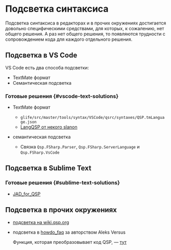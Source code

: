 # Подсветка синтаксиса

Подсветка синтаксиса в редакторах и в прочих окружениях достигается довольно специфическими средствами, для которых, к сожалению, нет общего решения. А раз нет общего решения, то появляются трудности с сопровождением кода для каждого отдельного решения.

<!-- todo: написать про QGen -->

## Подсветка в VS Code

VS Code есть два способа подсветки:

* TextMate формат
* Семантическая подсветка

<!-- todo: описать принцип работы -->

### Готовые решения {#vscode-text-solutions}

* TextMate формат
  * `glife/src/master/tools/syntax/VSCode/qsrc/syntaxes/QSP.tmLanguage.json`
  * [LangQSP от некого slanon](https://git.tfgames.site/slanon/LangQSP/src/master/qsrc/syntaxes/QSP.tmLanguage.json)

* семантическая подсветка
  * Связка `Qsp.FSharp.Parser`, `Qsp.FSharp.ServerLanguage` и `Qsp.FSharp.VsCode`

## Подсветка в Sublime Text

### Готовые решения {#sublime-text-solutions}

* [JAD_for_QSP](https://github.com/AleksVersus/JAD_for_QSP/blob/master/QSP.sublime-package/qsp.sublime-syntax)

## Подсветка в прочих окружениях

* [подсветка на wiki.qsp.org](https://wiki.qsp.org/lib/plugins/syntaxhighlighter3/sxh3/scripts/shBrushQsp.js)
* подсветка в [howdo_faq](https://github.com/AleksVersus/howdo_faq) за авторством Aleks Versus

  Функция, которая преобразовывает код QSP, — [тут](https://github.com/AleksVersus/howdo_faq/blob/7aea086c17ac34171f785f2ef3fc500dc132af6b/res/%5Bconverters%5D/nodes.py#L1204-L1271)
